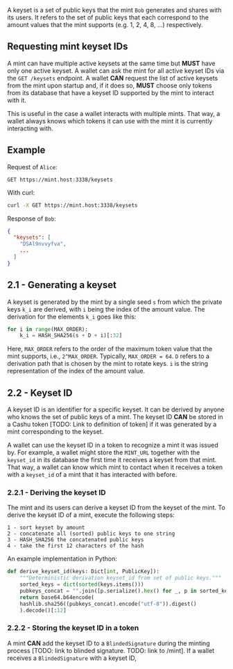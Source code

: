 A keyset is a set of public keys that the mint `Bob` generates and shares with its users. It refers to the set of public keys that each correspond to the amount values that the mint supports (e.g. 1, 2, 4, 8, ...) respectively.

## Requesting mint keyset IDs

A mint can have multiple active keysets at the same time but **MUST** have only one active keyset. A wallet can ask the mint for all active keyset IDs via the `GET /keysets` endpoint. A wallet **CAN** request the list of active keysets from the mint upon startup and, if it does so, **MUST** choose only tokens from its database that have a keyset ID supported by the mint to interact with it.

This is useful in the case a wallet interacts with multiple mints. That way, a wallet always knows which tokens it can use with the mint it is currently interacting with. 

## Example

Request of `Alice`:

```http
GET https://mint.host:3338/keysets
```

With curl:

```bash
curl -X GET https://mint.host:3338/keysets
```

Response of `Bob`:

```json
{
  "keysets": [
    "DSAl9nvvyfva",
    ...
  ]
}
```

## 2.1 - Generating a keyset

A keyset is generated by the mint by a single seed `s` from which the private keys `k_i` are derived, with `i` being the index of the amount value. The derivation for the elements `k_i` goes like this:

```python
for i in range(MAX_ORDER):
	k_i = HASH_SHA256(s + D + i)[:32]
```

Here, `MAX_ORDER` refers to the order of the maximum token value that the mint supports, i.e., `2^MAX_ORDER`. Typically, `MAX_ORDER = 64`. `D` refers to a derivation path that is chosen by the mint to rotate keys. `i` is the string representation of the index of the amount value.

## 2.2 - Keyset ID

A keyset ID is an identifier for a specific keyset. It can be derived by anyone who knows the set of public keys of a mint. The keyset ID **CAN** be stored in a Cashu token [TODO: Link to definition of token] if it was generated by a mint corresponding to the keyset. 

A wallet can use the keyset ID in a token to recognize a mint it was issued by. For example, a wallet might store the `MINT_URL`  together with the `keyset_id` in its database the first time it receives a keyset from that mint. That way, a wallet can know which mint to contact when it receives a token with a `keyset_id` of a mint that it has interacted with before.

### 2.2.1 - Deriving the keyset ID

The mint and its users can derive a keyset ID from the keyset of the mint. To derive the keyset ID of a mint, execute the following steps:

```
1 - sort keyset by amount
2 - concatenate all (sorted) public keys to one string
3 - HASH_SHA256 the concatenated public keys
4 - take the first 12 characters of the hash
```

An example implementation in Python:

```python
def derive_keyset_id(keys: Dict[int, PublicKey]):
	"""Deterministic derivation keyset_id from set of public keys."""
	sorted_keys = dict(sorted(keys.items()))
	pubkeys_concat = "".join([p.serialize().hex() for _, p in sorted_keys.items()])
	return base64.b64encode(
	hashlib.sha256((pubkeys_concat).encode("utf-8")).digest()
	).decode()[:12]
```

### 2.2.2 - Storing the keyset ID in a token

A mint **CAN** add the keyset ID to a `BlindedSignature` during the minting process [TODO: link to blinded signature. TODO: link to /mint]. If a wallet receives a `BlindedSignature` with a keyset ID, 